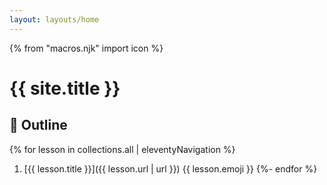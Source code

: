```yaml
---
layout: layouts/home
---
```


{% from "macros.njk" import icon %}

# {{ site.title }}

<!-- Lorem ipsum... {.lead} -->

## 📃 Outline

{% for lesson in collections.all | eleventyNavigation %}
  1. [{{ lesson.title }}]({{ lesson.url | url }}) {{ lesson.emoji }}
{%- endfor %}
